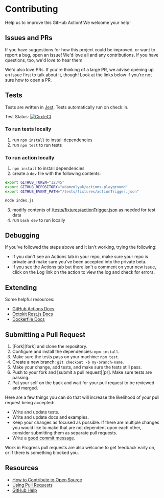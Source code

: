 # Contributing

Help us to improve this GitHub Action! We welcome your help!

## Issues and PRs

If you have suggestions for how this project could be improved, or want to report a bug, open an issue! We'd love all and any contributions. If you have questions, too, we'd love to hear them.

We'd also love PRs. If you're thinking of a large PR, we advise opening up an issue first to talk about it, though! Look at the links below if you're not sure how to open a PR.

## Tests

Tests are written in [Jest](https://jestjs.io/en/). Tests automatically run on check in.

Test Status: [![CircleCI](https://circleci.com/gh/adamzolyak/checklist-checker-action/tree/master.svg?style=svg)](https://circleci.com/gh/adamzolyak/checklist-checker-action/tree/master)

### To run tests locally

1. run `npm install` to install dependencies
2. run `npm test` to run tests

### To run action locally

1. `npm install` to install dependencies
2. create a `dev` file with the following contents:

```bash
export GITHUB_TOKEN="12345"
export GITHUB_REPOSITORY="adamzolyak/actions-playground"
export GITHUB_EVENT_PATH="/tests/fixtures/actionTrigger.json"

node index.js
```

3. modify contents of [/tests/fixtures/actionTrigger.json](./tests/fixtures/actionTrigger.json) as needed for test data
4. run `bash dev` to run locally

## Debugging

If you've followed the steps above and it isn't working, trying the following:

- If you don't see an Actions tab in your repo, make sure your repo is private and make sure you've been accepted into the private beta.
- If you see the Actions tab but there isn't a comment on your new issue, click on the Log link on the action to view the log and check for errors.

## Extending

Some helpful resources:

- [GitHub Actions Docs](https://developer.github.com/actions/)
- [Octokit Rest.js Docs](https://octokit.github.io/rest.js/#api-Issues-createComment)
- [Dockerfile Docs](https://docs.docker.com/engine/reference/builder/)

## Submitting a Pull Request

1. [Fork][fork] and clone the repository.
1. Configure and install the dependencies: `npm install`.
1. Make sure the tests pass on your machine: `npm test`.
1. Create a new branch: `git checkout -b my-branch-name`.
1. Make your change, add tests, and make sure the tests still pass.
1. Push to your fork and [submit a pull request][pr]. Make sure tests are passing.
1. Pat your self on the back and wait for your pull request to be reviewed and merged.

Here are a few things you can do that will increase the likelihood of your pull request being accepted:

- Write and update tests.
- Write and update docs and examples.
- Keep your changes as focused as possible. If there are multiple changes you would like to make that are not dependent upon each other, consider submitting them as separate pull requests.
- Write a [good commit message](http://tbaggery.com/2008/04/19/a-note-about-git-commit-messages.html).

Work in Progress pull requests are also welcome to get feedback early on, or if there is something blocked you.

## Resources

- [How to Contribute to Open Source](https://opensource.guide/how-to-contribute/)
- [Using Pull Requests](https://help.github.com/articles/about-pull-requests/)
- [GitHub Help](https://help.github.com)
